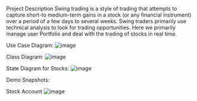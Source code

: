 Project Description 
Swing trading is a style of trading that attempts to capture short-to medium-term gains in a stock (or any financial instrument) over a period of a few days to several weeks. Swing traders primarily use technical 
analysis to look for trading opportunities. Here we primarily manage user Portfolio and deal with the trading of stocks in real time. 

Use Case Diagram:
![image](https://github.com/ujjwal2900/Stock-Trading-System/assets/65774017/db52856d-8d5a-4776-be8c-d0b87f97b1db)

Class Diagram:
![image](https://github.com/ujjwal2900/Stock-Trading-System/assets/65774017/a8824b28-d8cb-4213-8319-aba5a1e1524c)

State Diagram for Stocks:
![image](https://github.com/ujjwal2900/Stock-Trading-System/assets/65774017/945d9fd8-f346-4ed5-bd02-4e4196971980)

Demo Snapshots:

Stock Account
![image](https://github.com/ujjwal2900/Stock-Trading-System/assets/65774017/1bc48aa1-64ed-4e5a-87d6-0cc0f8f20dc7)


